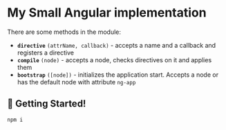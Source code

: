 # My Small Angular implementation
There are some methods in the module:
- **`directive`** `(attrName, callback)` - accepts a  name and a callback and registers a directive
- **`compile`** `(node)` - accepts a node, checks directives on it and applies them
- **`bootstrap`** `([node])` - initializes the application start. Accepts a node or has the default node with attribute `ng-app`

## 🚩 Getting Started!
```sh
npm i
```